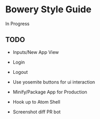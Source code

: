 # Bowery Style Guide
In Progress

## TODO
- Inputs/New App View
- Login
- Logout
- Use yosemite buttons for ui interaction
- Minify/Package App for Production
- Hook up to Atom Shell

- Screenshot diff PR bot
